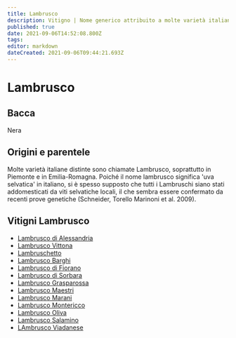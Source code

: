 ```yaml
---
title: Lambrusco
description: Vitigno | Nome generico attribuito a molte varietà italiane dell'Emilia e dintorni
published: true
date: 2021-09-06T14:52:08.800Z
tags: 
editor: markdown
dateCreated: 2021-09-06T09:44:21.693Z
---
```


# Lambrusco

## Bacca
Nera

## Origini e parentele
Molte varietà italiane distinte sono chiamate  Lambrusco, soprattutto in Piemonte e in Emilia-Romagna. Poiché il nome lambrusco significa 'uva selvatica' in italiano, si è spesso supposto che tutti i Lambruschi siano stati addomesticati da viti selvatiche locali, il che sembra essere confermato da recenti prove genetiche (Schneider, Torello Marinoni et al. 2009).


## Vitigni Lambrusco
- [Lambrusco di Alessandria](/vitigni/bacca-nera/lambrusco-di-alessandria)
- [Lambrusco Vittona](vitigni/bacca-nera/lambrusco-vittona)
- [Lambruschetto](/vitigni/bacca-nera/lambruschetto)
- [Lambrusco Barghi](/vitigni/bacca-nera/lambrusco-barghi)
- [Lambrusco di Fiorano](/vitigni/bacca-nera/lambrusco-di-fiorano)
- [Lambrusco di Sorbara](/vitigni/bacca-nera/lambrusco-di-sorbara)
- [Lambrusco Grasparossa](/vitigni/bacca-nera/lambrusco-grasparossa)
- [Lambrusco Maestri](/vitigni/bacca-nera/lambrusco-maestri)
- [Lambrusco Marani](/vitigni/bacca-nera/lambrusco-marani)
- [Lambrusco Montericco](/vitigni/bacca-nera/lambrusco-montericco)
- [Lambrusco Oliva](/vitigni/bacca-nera/lambrusco-oliva)
- [Lambrusco Salamino](/vitigni/bacca-nera/lambrusco-salamino)
- [LAmbrusco Viadanese](/vitigni/bacca-nera/lambrusco-viadanese)
